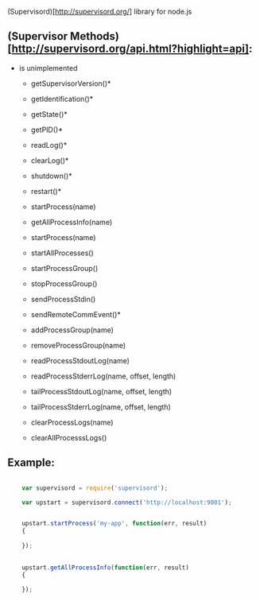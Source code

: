 (Supervisord)[http://supervisord.org/] library for node.js


(Supervisor Methods)[http://supervisord.org/api.html?highlight=api]:
--------

* is unimplemented
	
	- getSupervisorVersion()*
	- getIdentification()*
	- getState()*
	- getPID()*
	- readLog()*
	- clearLog()*
	- shutdown()*
	- restart()*
	
	- startProcess(name)
	- getAllProcessInfo(name)
	- startProcess(name)
	- startAllProcesses()
	- startProcessGroup()
	- stopProcessGroup()
	- sendProcessStdin()
	- sendRemoteCommEvent()*
	- addProcessGroup(name)
	- removeProcessGroup(name)
	- readProcessStdoutLog(name)
	- readProcessStderrLog(name, offset, length)
	- tailProcessStdoutLog(name, offset, length)
	- tailProcessStderrLog(name, offset, length)
	- clearProcessLogs(name)
	- clearAllProcesssLogs()


Example:
--------


```javascript

	var supervisord = require('supervisord');

	var upstart = supervisord.connect('http://localhost:9001');


	upstart.startProcess('my-app', function(err, result)
	{
		
	});
	

	upstart.getAllProcessInfo(function(err, result)
	{
		
	});

```
